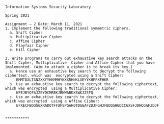                                                                   Information Systems Security Laboratory 
                                                                              Spring 2021 
                                                                    Assignment – 2 Date: March 11, 2021 
    1. Implement the following traditional symmetric ciphers. 
      a. Shift Cipher 
      b. Multiplicative Cipher 
      c. Affine Cipher 
      d. Playfair Cipher 
      e. Hill Cipher 
      
    2. Write programs to carry out exhaustive key search attacks on the Shift Cipher, Multiplicative  Cipher and Affine Cipher that you have implemented. (Aim to attack a cipher is to break its key.) 
      a. Hence use an exhaustive key search to decrypt the following ciphertext, which was  encrypted using a Shift Cipher: 
         BMMTDXLTANZXXYYHKMMHYKXXRHNKLXEYYKHFFXFHKR 
      b. Use an exhaustive key search to decrypt the following ciphertext, which was encrypted  using a Multiplicative Cipher: 
         WFEJBYOFAJZEYDCMRBKJRKWABKXSWKJZSFQ 
      c. Use an exhaustive key search to decrypt the following ciphertext, which was encrypted  using a Affine Cipher: 
         EFXECFBDQGGXRADQTFFUFSPGAHQTDGGAFZDJFGHJFBDQGHGDCCGXSFJDHQGAFZDJF 
                                                                    
                                                                              ***********

